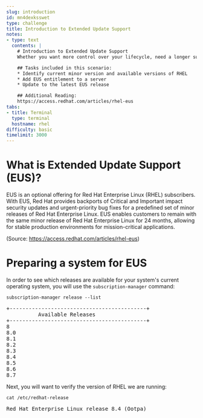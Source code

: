 ```yaml
---
slug: introduction
id: mn4dexksswet
type: challenge
title: Introduction to Extended Update Support
notes:
- type: text
  contents: |
    # Introduction to Extended Update Support
    Whether you want more control over your lifecycle, need a longer support window, or are tied to a specific minor release, Extended Update Support (EUS) allows your Red Hat Enterprise Linux servers to stay on the same minor version for 2 years.

    ## Tasks included in this scenario:
    * Identify current minor version and available versions of RHEL
    * Add EUS entitlement to a server
    * Update to the latest EUS release

    ## Additional Reading:
    https://access.redhat.com/articles/rhel-eus
tabs:
- title: Terminal
  type: terminal
  hostname: rhel
difficulty: basic
timelimit: 3000
---
```

# What is Extended Update Support (EUS)?

EUS is an optional offering for Red Hat Enterprise Linux (RHEL) subscribers. With EUS, Red Hat provides backports of Critical and Important impact security updates and urgent-priority bug fixes for a predefined set of minor releases of Red Hat Enterprise Linux. EUS enables customers to remain with the same minor release of Red Hat Enterprise Linux for 24 months, allowing for stable production environments for mission-critical applications.

(Source: https://access.redhat.com/articles/rhel-eus)

# Preparing a system for EUS

In order to see which releases are available for your system's current operating system, you will use the `subscription-manager` command:

```
subscription-manager release --list
```

<pre class=file>
+-------------------------------------------+
          Available Releases
+-------------------------------------------+
8
8.0
8.1
8.2
8.3
8.4
8.5
8.6
8.7
</pre>

Next, you will want to verify the version of RHEL we are running:

```
cat /etc/redhat-release
```

<pre class=file>
Red Hat Enterprise Linux release 8.4 (Ootpa)
</pre>
